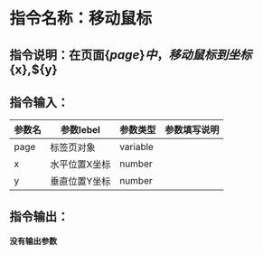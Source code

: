 # 指令名称：移动鼠标
## 指令说明：在页面$\{page\}中，移动鼠标到坐标$\{x\},$\{y\}
## 指令输入：

 | 参数名 | 参数lebel | 参数类型 | 参数填写说明 | 
 | ------------- | ------------- | ------------- | ------------- |
 | page | 标签页对象 | variable |  |
 | x | 水平位置X坐标 | number |  |
 | y | 垂直位置Y坐标 | number |  |


## 指令输出：

#### 没有输出参数
	